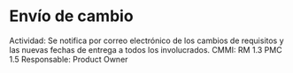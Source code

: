 # Envío de cambio

Actividad: Se notifica por correo electrónico de los cambios de requisitos y las nuevas fechas de entrega a todos los involucrados.
CMMI: RM 1.3
PMC 1.5
Responsable: Product Owner